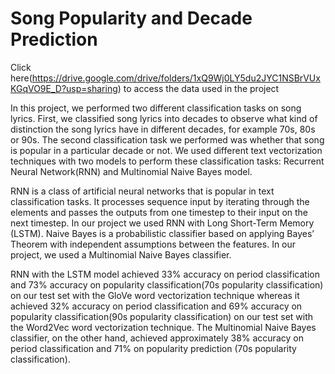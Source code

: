 # Song Popularity and Decade Prediction
 
Click here(https://drive.google.com/drive/folders/1xQ9Wj0LY5du2JYC1NSBrVUxKGqVO9E_D?usp=sharing) to access the data used in the project

In this project, we performed two different classification tasks on song lyrics. First, we classified song lyrics into decades to observe what kind of distinction the song lyrics have in different decades, for example 70s, 80s or 90s. The second classification task we performed was whether that song is popular in a particular decade or not. We used different text vectorization techniques with two models to perform these classification tasks: Recurrent Neural Network(RNN) and Multinomial Naive Bayes model.

RNN is a class of artificial neural networks that is popular in text classification tasks. It
processes sequence input by iterating through the elements and passes the outputs from one timestep to their input on the next timestep. In our project we used RNN with Long Short-Term Memory (LSTM). Naive Bayes is a probabilistic classifier based on applying Bayes’ Theorem with independent assumptions between the features. In our project, we used a Multinomial Naive Bayes classifier.

RNN with the LSTM model achieved 33% accuracy on period classification and 73% accuracy on popularity classification(70s popularity classification) on our test set with the GloVe word vectorization technique whereas it achieved 32% accuracy on period classification and 69% accuracy on popularity classification(90s popularity classification) on our test set with the Word2Vec word vectorization technique. The Multinomial Naive Bayes classifier, on the other hand, achieved approximately 38% accuracy on period classification and 71% on popularity prediction (70s popularity classification).
